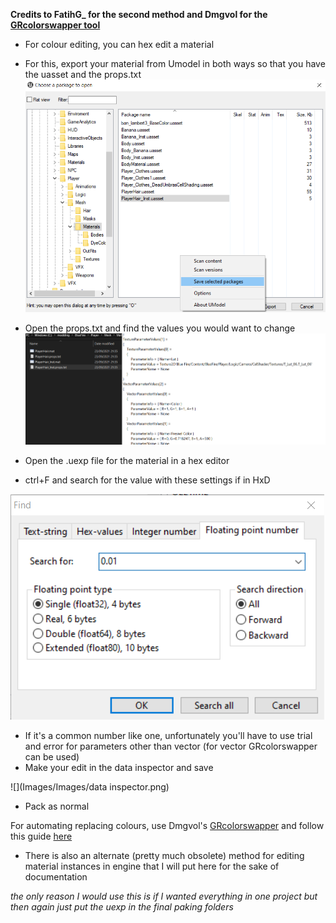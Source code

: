 **Credits to FatihG_ for the second method and Dmgvol for the [GRcolorswapper tool](https://github.com/Dmgvol/GR_Guides/blob/main/Tools/GRColorSwapper.zip)**

- For colour editing, you can hex edit a material
- For this, export your material from Umodel in both ways so that you have the uasset and the props.txt
![](Images/save.png)

- Open the props.txt and find the values you would want to change
![](Images/props.png)

- Open the .uexp file for the material in a hex editor
- ctrl+F and search for the value with these settings if in HxD

![](Images/Hxd.png)

- If it's a common number like one, unfortunately you'll have to use trial and error for parameters other than vector (for vector GRcolorswapper can be used)
- Make your edit in the data inspector and save

![](Images/Images/data inspector.png)

- Pack as normal

For automating replacing colours, use Dmgvol's [GRcolorswapper](https://github.com/Dmgvol/GR_Guides/blob/main/Tools/GRColorSwapper.zip) and follow this guide [here](https://github.com/Dmgvol/GR_Guides/blob/main/ColorSwap.md)

- There is also an alternate (pretty much obsolete) method for editing material instances in engine that I will put here for the sake of documentation

*the only reason I would use this is if I wanted everything in one project but then again just put the uexp in the final paking folders*


